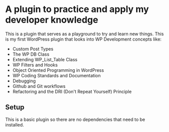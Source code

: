 # A plugin to practice and apply my developer knowledge

This is a plugin that serves as a playground to try and learn new things. This is my first WordPress plugin that looks into WP Development concepts like:
- Custom Post Types
- The WP DB Class
- Extending WP_List_Table Class
- WP Filters and Hooks
- Object Oriented Programming in WordPress
- WP Coding Standards and Documentation
- Debugging
- Github and Git workflows
- Refactoring and the DRI (Don't Repeat Yourself) Principle

## Setup

This is a basic plugin so there are no dependencies that need to be installed.
